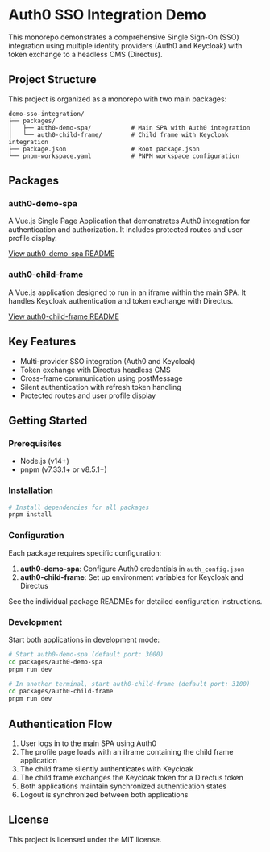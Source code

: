 # Auth0 SSO Integration Demo

This monorepo demonstrates a comprehensive Single Sign-On (SSO) integration using multiple identity providers (Auth0 and Keycloak) with token exchange to a headless CMS (Directus).

## Project Structure

This project is organized as a monorepo with two main packages:

```
demo-sso-integration/
├── packages/
│   ├── auth0-demo-spa/           # Main SPA with Auth0 integration
│   └── auth0-child-frame/        # Child frame with Keycloak integration
├── package.json                  # Root package.json
└── pnpm-workspace.yaml           # PNPM workspace configuration
```

## Packages

### auth0-demo-spa

A Vue.js Single Page Application that demonstrates Auth0 integration for authentication and authorization. It includes protected routes and user profile display.

[View auth0-demo-spa README](./packages/auth0-demo-spa/README.md)

### auth0-child-frame

A Vue.js application designed to run in an iframe within the main SPA. It handles Keycloak authentication and token exchange with Directus.

[View auth0-child-frame README](./packages/auth0-child-frame/README.md)

## Key Features

- Multi-provider SSO integration (Auth0 and Keycloak)
- Token exchange with Directus headless CMS
- Cross-frame communication using postMessage
- Silent authentication with refresh token handling
- Protected routes and user profile display

## Getting Started

### Prerequisites

- Node.js (v14+)
- pnpm (v7.33.1+ or v8.5.1+)

### Installation

```bash
# Install dependencies for all packages
pnpm install
```

### Configuration

Each package requires specific configuration:

1. **auth0-demo-spa**: Configure Auth0 credentials in `auth_config.json`
2. **auth0-child-frame**: Set up environment variables for Keycloak and Directus

See the individual package READMEs for detailed configuration instructions.

### Development

Start both applications in development mode:

```bash
# Start auth0-demo-spa (default port: 3000)
cd packages/auth0-demo-spa
pnpm run dev

# In another terminal, start auth0-child-frame (default port: 3100)
cd packages/auth0-child-frame
pnpm run dev
```

## Authentication Flow

1. User logs in to the main SPA using Auth0
2. The profile page loads with an iframe containing the child frame application
3. The child frame silently authenticates with Keycloak
4. The child frame exchanges the Keycloak token for a Directus token
5. Both applications maintain synchronized authentication states
6. Logout is synchronized between both applications

## License

This project is licensed under the MIT license.
